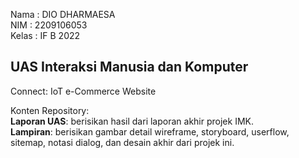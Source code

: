 Nama  : DIO DHARMAESA<br />
NIM   : 2209106053<br />
Kelas : IF B 2022

**UAS Interaksi Manusia dan Komputer**<br />
-
Connect: IoT e-Commerce Website<br />

Konten Repository:<br />
**Laporan UAS**: berisikan hasil dari laporan akhir projek IMK. <br />
**Lampiran**: berisikan gambar detail wireframe, storyboard, userflow, sitemap, notasi dialog, dan desain akhir dari projek ini.

